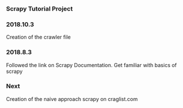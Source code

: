 ### Scrapy Tutorial Project 

### 2018.10.3
Creation of the crawler file 

### 2018.8.3
Followed the link on Scrapy Documentation. Get familiar with basics of scrapy 

### Next 
Creation of the naive approach scrapy on craglist.com
